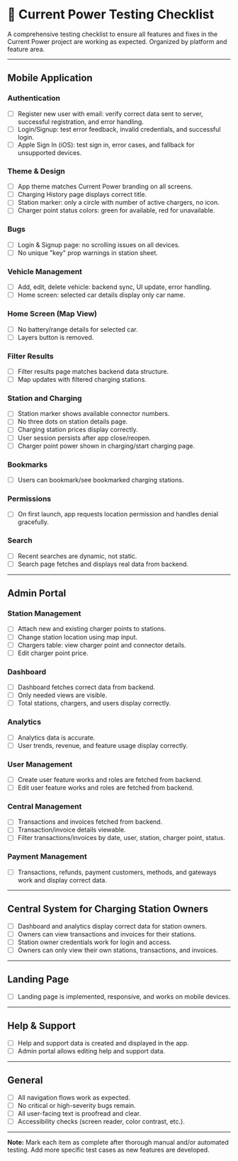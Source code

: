 # 🧪 Current Power Testing Checklist

A comprehensive testing checklist to ensure all features and fixes in the Current Power project are working as expected. Organized by platform and feature area.

---

## Mobile Application

### Authentication

- [ ] Register new user with email: verify correct data sent to server, successful registration, and error handling.
- [ ] Login/Signup: test error feedback, invalid credentials, and successful login.
- [ ] Apple Sign In (iOS): test sign in, error cases, and fallback for unsupported devices.

### Theme & Design

- [ ] App theme matches Current Power branding on all screens.
- [ ] Charging History page displays correct title.
- [ ] Station marker: only a circle with number of active chargers, no icon.
- [ ] Charger point status colors: green for available, red for unavailable.

### Bugs

- [ ] Login & Signup page: no scrolling issues on all devices.
- [ ] No unique "key" prop warnings in station sheet.

### Vehicle Management

- [ ] Add, edit, delete vehicle: backend sync, UI update, error handling.
- [ ] Home screen: selected car details display only car name.

### Home Screen (Map View)

- [ ] No battery/range details for selected car.
- [ ] Layers button is removed.

### Filter Results

- [ ] Filter results page matches backend data structure.
- [ ] Map updates with filtered charging stations.

### Station and Charging

- [ ] Station marker shows available connector numbers.
- [ ] No three dots on station details page.
- [ ] Charging station prices display correctly.
- [ ] User session persists after app close/reopen.
- [ ] Charger point power shown in charging/start charging page.

### Bookmarks

- [ ] Users can bookmark/see bookmarked charging stations.

### Permissions

- [ ] On first launch, app requests location permission and handles denial gracefully.

### Search

- [ ] Recent searches are dynamic, not static.
- [ ] Search page fetches and displays real data from backend.

---

## Admin Portal

### Station Management

- [ ] Attach new and existing charger points to stations.
- [ ] Change station location using map input.
- [ ] Chargers table: view charger point and connector details.
- [ ] Edit charger point price.

### Dashboard

- [ ] Dashboard fetches correct data from backend.
- [ ] Only needed views are visible.
- [ ] Total stations, chargers, and users display correctly.

### Analytics

- [ ] Analytics data is accurate.
- [ ] User trends, revenue, and feature usage display correctly.

### User Management

- [ ] Create user feature works and roles are fetched from backend.
- [ ] Edit user feature works and roles are fetched from backend.

### Central Management

- [ ] Transactions and invoices fetched from backend.
- [ ] Transaction/invoice details viewable.
- [ ] Filter transactions/invoices by date, user, station, charger point, status.

### Payment Management

- [ ] Transactions, refunds, payment customers, methods, and gateways work and display correct data.

---

## Central System for Charging Station Owners

- [ ] Dashboard and analytics display correct data for station owners.
- [ ] Owners can view transactions and invoices for their stations.
- [ ] Station owner credentials work for login and access.
- [ ] Owners can only view their own stations, transactions, and invoices.

---

## Landing Page

- [ ] Landing page is implemented, responsive, and works on mobile devices.

---

## Help & Support

- [ ] Help and support data is created and displayed in the app.
- [ ] Admin portal allows editing help and support data.

---

## General

- [ ] All navigation flows work as expected.
- [ ] No critical or high-severity bugs remain.
- [ ] All user-facing text is proofread and clear.
- [ ] Accessibility checks (screen reader, color contrast, etc.).

---

**Note:** Mark each item as complete after thorough manual and/or automated testing. Add more specific test cases as new features are developed.
